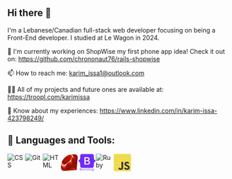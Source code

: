 ## Hi there 👋

I'm a Lebanese/Canadian full-stack web developer focusing on being a Front-End developer. I studied at Le Wagon
in 2024.

🔭 I'm currently working on ShopWise my first phone app idea! Check it out on: https://github.com/chrononaut76/rails-shopwise

📫 How to reach me: karim_issa1@outlook.com

👨‍💻 All of my projects and future ones are available at: https://troopl.com/karimissa

📄 Know about my experiences: https://www.linkedin.com/in/karim-issa-423798249/

## 🧰 Languages and Tools:
<img src="https://raw.githubusercontent.com/devicons/devicon/master/icons/javascript/javascript-original.svg" alt="javascript" width="40" height="40" style="max-width: 100%;"> <img align="left" alt="CSS" width="40px" src="https://camo.githubusercontent.com/3902a23a4ee524225c3626a76a19391fe4a457e9c70e331e7d51abdfa1d76dbf/68747470733a2f2f63646e2e6a7364656c6976722e6e65742f67682f64657669636f6e732f64657669636f6e2f69636f6e732f637373332f637373332d706c61696e2e737667" data-canonical-src="https://cdn.jsdelivr.net/gh/devicons/devicon/icons/css3/css3-plain.svg" style="max-width: 100%;"> <img align="left" alt="Git" width="40px" src="https://camo.githubusercontent.com/38827655e1ae0e1518d635ad89e8aa46b7f977c795952245c36a2d58064f1803/68747470733a2f2f63646e2e6a7364656c6976722e6e65742f67682f64657669636f6e732f64657669636f6e2f69636f6e732f6769742f6769742d6f726967696e616c2e737667" data-canonical-src="https://cdn.jsdelivr.net/gh/devicons/devicon/icons/git/git-original.svg" style="max-width: 100%;"> <img align="left" alt="HTML" width="40px" src="https://camo.githubusercontent.com/7a982fd7ff2590bd9c4c0c804d36ec84f4b6a54ce4a062e939b1455f619bf975/68747470733a2f2f63646e2e6a7364656c6976722e6e65742f67682f64657669636f6e732f64657669636f6e2f69636f6e732f68746d6c352f68746d6c352d706c61696e2e737667" data-canonical-src="https://cdn.jsdelivr.net/gh/devicons/devicon/icons/html5/html5-plain.svg" style="max-width: 100%;"> <img align="left" alt="Ruby" width="40px" src="https://raw.githubusercontent.com/devicons/devicon/master/icons/ruby/ruby-original.svg" alt="ruby"> <img  align="left" alt="Ruby" width="40px" src="https://raw.githubusercontent.com/devicons/devicon/master/icons/bootstrap/bootstrap-plain-wordmark.svg" alt="bootstrap"> <img align="left" alt="Ruby" width="40px" src="https://www.vectorlogo.zone/logos/figma/figma-icon.svg" alt="figma">
